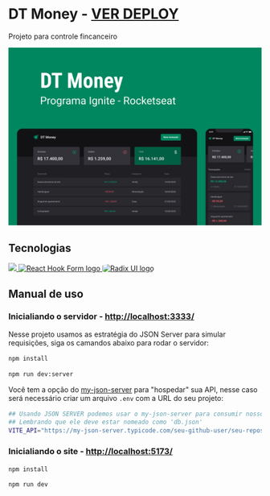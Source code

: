 # DT Money - [VER DEPLOY](https://dt-money-three-rust.vercel.app)

Projeto para controle fincanceiro

![thumbnail](./docs/thumbnail.png)

## Tecnologias

<p align="start">
  <a href="https://skillicons.dev">
    <img src="https://skillicons.dev/icons?i=vite,react,typescript,styledcomponents" />
    <img src="https://react-hook-form.com/images/logo/react-hook-form-logo-only.svg" height="50" width="50" alt="React Hook Form logo"  />
    <img src="https://avatars.githubusercontent.com/u/75042455?s=280&v=4" height="50" width="50" style="border-radius:20%" alt="Radix UI logo"  />
  </a>
</p>

## Manual de uso

### Inicialiando o servidor - [http://localhost:3333/](http://localhost:3333/)

Nesse projeto usamos as estratégia do JSON Server para simular requisições, siga os camandos abaixo para rodar o servidor:

```sh
npm install
```

```sh
npm run dev:server
```

Você tem a opção do [my-json-server](https://my-json-server.typicode.com) para "hospedar" sua API, nesse caso será necessário criar um arquivo `.env` com a URL do seu projeto:

```sh
## Usando JSON SERVER podemos usar o my-json-server para consumir nosso JSON, 
## Lembrando que ele deve estar nomeado como 'db.json' 
VITE_API="https://my-json-server.typicode.com/seu-github-user/seu-repositorio"
```

### Inicialiando o site - [http://localhost:5173/](http://localhost:5173/)

```sh
npm install
```

```sh
npm run dev
```